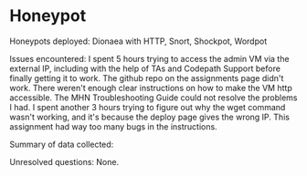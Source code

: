 # Honeypot
Honeypots deployed:
Dionaea with HTTP, Snort, Shockpot, Wordpot

Issues encountered:
I spent 5 hours trying to access the admin VM via the external IP, including with the help of TAs and Codepath Support before finally getting it to work. The github repo on the assignments page didn't work. There weren't enough clear instructions on how to make the VM http accessible. The MHN Troubleshooting Guide could not resolve the problems I had. I spent another 3 hours trying to figure out why the wget command wasn't working, and it's because the deploy page gives the wrong IP. This assignment had way too many bugs in the instructions.

Summary of data collected:


Unresolved questions:
None.
